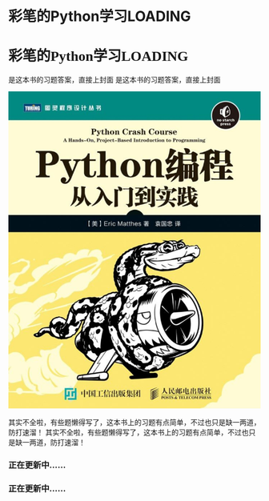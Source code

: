 # 彩笔的Python学习LOADING
# <font face="楷体">彩笔的Python学习LOADING</font>

是这本书的习题答案，直接上封面
<font face="楷体">是这本书的习题答案，直接上封面</font>

![Cover](Cover.png)

其实不全啦，有些题懒得写了，这本书上的习题有点简单，不过也只是缺一两道，防打速溜！
<font face="楷体">其实不全啦，有些题懒得写了，这本书上的习题有点简单，不过也只是缺一两道，防打速溜！</font>

### 正在更新中……
### <font face="楷体">正在更新中……</font>